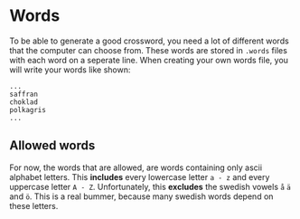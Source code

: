 # Words

To be able to generate a good crossword, you need a lot of different words that the computer can choose from. These words are stored in `.words` files with each word on a seperate line. When creating your own words file, you will write your words like shown:

```txt, my.words
...
saffran
choklad
polkagris
...
```

## Allowed words

For now, the words that are allowed, are words containing only ascii alphabet letters. This **includes** every lowercase letter `a - z` and every uppercase letter `A - Z`. Unfortunately, this **excludes** the swedish vowels `å` `ä` and `ö`. This is a real bummer, because many swedish words depend on these letters.
